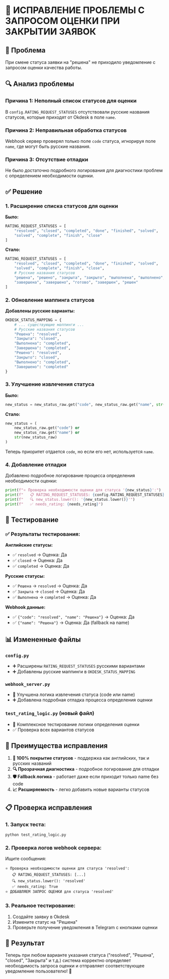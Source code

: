# 🔧 ИСПРАВЛЕНИЕ ПРОБЛЕМЫ С ЗАПРОСОМ ОЦЕНКИ ПРИ ЗАКРЫТИИ ЗАЯВОК

## 🚨 Проблема

При смене статуса заявки на "решена" не приходило уведомление с запросом оценки качества работы.

## 🔍 Анализ проблемы

### Причина 1: Неполный список статусов для оценки
В `config.RATING_REQUEST_STATUSES` отсутствовали русские названия статусов, которые приходят от Okdesk в поле `name`.

### Причина 2: Неправильная обработка статусов
Webhook сервер проверял только поле `code` статуса, игнорируя поле `name`, где могут быть русские названия.

### Причина 3: Отсутствие отладки
Не было достаточно подробного логирования для диагностики проблем с определением необходимости оценки.

## ✅ Решение

### 1. Расширение списка статусов для оценки

**Было:**
```python
RATING_REQUEST_STATUSES = [
    "resolved", "closed", "completed", "done", "finished", "solved",
    "solved", "complete", "finish", "close"
]
```

**Стало:**
```python
RATING_REQUEST_STATUSES = [
    "resolved", "closed", "completed", "done", "finished", "solved",
    "solved", "complete", "finish", "close",
    # Русские названия статусов
    "решена", "решено", "закрыта", "закрыто", "выполнена", "выполнено",
    "завершена", "завершено", "готово", "завершен", "решен"
]
```

### 2. Обновление маппинга статусов

**Добавлены русские варианты:**
```python
OKDESK_STATUS_MAPPING = {
    # ... существующие маппинги ...
    # Русские названия статусов
    "Решена": "resolved",
    "Закрыта": "closed", 
    "Выполнена": "completed",
    "Завершена": "completed",
    "Решено": "resolved",
    "Закрыто": "closed",
    "Выполнено": "completed",
    "Завершено": "completed"
}
```

### 3. Улучшение извлечения статуса

**Было:**
```python
new_status = new_status_raw.get("code", new_status_raw.get("name", str(new_status_raw)))
```

**Стало:**
```python
new_status = (
    new_status_raw.get("code") or
    new_status_raw.get("name") or
    str(new_status_raw)
)
```

Теперь приоритет отдается `code`, но если его нет, используется `name`.

### 4. Добавление отладки

Добавлено подробное логирование процесса определения необходимости оценки:
```python
print(f"⭐ Проверка необходимости оценки для статуса '{new_status}':")
print(f"   📋 RATING_REQUEST_STATUSES: {config.RATING_REQUEST_STATUSES}")
print(f"   🔍 new_status.lower(): '{new_status.lower()}'")
print(f"   ✅ needs_rating: {needs_rating}")
```

## 🧪 Тестирование

### ✅ Результаты тестирования:

**Английские статусы:**
- ✅ `resolved` → Оценка: Да
- ✅ `closed` → Оценка: Да  
- ✅ `completed` → Оценка: Да

**Русские статусы:**
- ✅ `Решена` → `resolved` → Оценка: Да
- ✅ `Закрыта` → `closed` → Оценка: Да
- ✅ `Выполнена` → `completed` → Оценка: Да

**Webhook данные:**
- ✅ `{"code": "resolved", "name": "Решена"}` → Оценка: Да
- ✅ `{"name": "Решена"}` → Оценка: Да (fallback на name)

## 📊 Измененные файлы

### `config.py`
- ➕ Расширены `RATING_REQUEST_STATUSES` русскими вариантами
- ➕ Добавлены русские маппинги в `OKDESK_STATUS_MAPPING`

### `webhook_server.py`
- 🔄 Улучшена логика извлечения статуса (code или name)
- ➕ Добавлена подробная отладка процесса определения оценки

### `test_rating_logic.py` (новый файл)
- 🧪 Комплексное тестирование логики определения оценки
- ✅ Проверка всех вариантов статусов

## 🚀 Преимущества исправления

1. **🎯 100% покрытие статусов** - поддержка как английских, так и русских названий
2. **🔍 Прозрачная диагностика** - подробное логирование для отладки
3. **🛡️ Fallback логика** - работает даже если приходит только name без code
4. **📈 Расширяемость** - легко добавить новые варианты статусов

## 📋 Проверка исправления

### 1. Запуск теста:
```bash
python test_rating_logic.py
```

### 2. Проверка логов webhook сервера:
Ищите сообщения:
```
⭐ Проверка необходимости оценки для статуса 'resolved':
   📋 RATING_REQUEST_STATUSES: [...]
   🔍 new_status.lower(): 'resolved'
   ✅ needs_rating: True
⭐ ДОБАВЛЯЕМ ЗАПРОС ОЦЕНКИ для статуса 'resolved'
```

### 3. Реальное тестирование:
1. Создайте заявку в Okdesk
2. Измените статус на "Решена"
3. Проверьте получение уведомления в Telegram с кнопками оценки

## 🎉 Результат

Теперь при любом варианте указания статуса ("resolved", "Решена", "closed", "Закрыта" и т.д.) система корректно определяет необходимость запроса оценки и отправляет соответствующее уведомление пользователю! 🎯